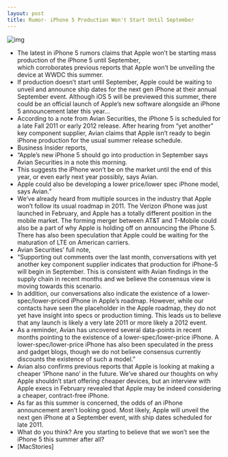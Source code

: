 ```yaml
---
layout: post
title: Rumor- iPhone 5 Production Won't Start Until September
---
```

![img](http://media.idownloadblog.com/wp-content/uploads/2011/02/iPhone-5-e1297996917772.jpeg)
* The latest in iPhone 5 rumors claims that Apple won’t be starting mass production of the iPhone 5 until September, which corroborates previous reports that Apple won’t be unveiling the device at WWDC this summer.
* If production doesn’t start until September, Apple could be waiting to unveil and announce ship dates for the next gen iPhone at their annual September event. Although iOS 5 will be previewed this summer, there could be an official launch of Apple’s new software alongside an iPhone 5 announcement later this year…
* According to a note from Avian Securities, the iPhone 5 is scheduled for a late Fall 2011 or early 2012 release. After hearing from “yet another” key component supplier, Avian claims that Apple isn’t ready to begin iPhone production for the usual summer release schedule.
* Business Insider reports,
* “Apple’s new iPhone 5 should go into production in September says Avian Securities in a note this morning.
* This suggests the iPhone won’t be on the market until the end of this year, or even early next year possibly, says Avian.
* Apple could also be developing a lower price/lower spec iPhone model, says Avian.”
* We’ve already heard from multiple sources in the industry that Apple won’t follow its usual roadmap in 2011. The Verizon iPhone was just launched in February, and Apple has a totally different position in the mobile market. The forming merger between AT&T and T-Mobile could also be a part of why Apple is holding off on announcing the iPhone 5. There has also been speculation that Apple could be waiting for the maturation of LTE on American carriers.
* Avian Securities’ full note,
* “Supporting out comments over the last month, conversations with yet another key component supplier indicates that production for iPhone-5 will begin in September. This is consistent with Avian findings in the supply chain in recent months and we believe the consensus view is moving towards this scenario.
* In addition, our conversations also indicate the existence of a lower-spec/lower-priced iPhone in Apple’s roadmap. However, while our contacts have seen the placeholder in the Apple roadmap, they do not yet have insight into specs or production timing. This leads us to believe that any launch is likely a very late 2011 or more likely a 2012 event.
* As a reminder, Avian has uncovered several data-points in recent months pointing to the existence of a lower-spec/lower-price iPhone. A lower-spec/lower-price iPhone has also been speculated in the press and gadget blogs, though we do not believe consensus currently discounts the existence of such a model.”
* Avian also confirms previous reports that Apple is looking at making a cheaper ‘iPhone nano‘ in the future. We’ve shared our thoughts on why Apple shouldn’t start offering cheaper devices, but an interview with Apple execs in February revealed that Apple may be indeed considering a cheaper, contract-free iPhone.
* As far as this summer is concerned, the odds of an iPhone announcement aren’t looking good. Most likely, Apple will unveil the next gen iPhone at a September event, with ship dates scheduled for late 2011.
* What do you think? Are you starting to believe that we won’t see the iPhone 5 this summer after all?
* [MacStories]

